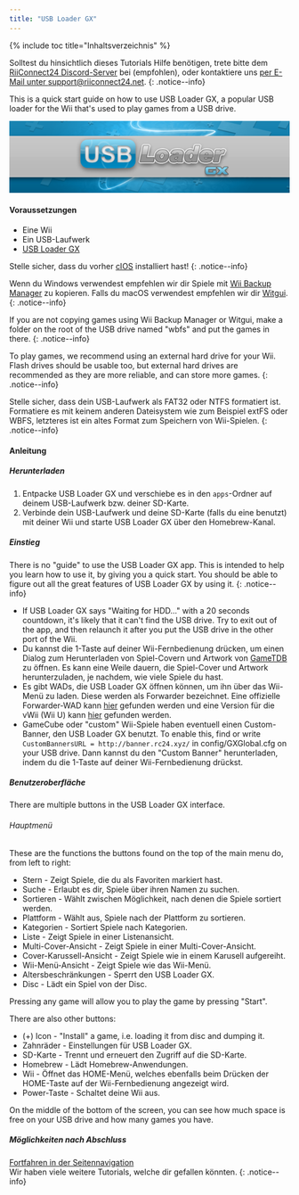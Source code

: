 ```yaml
---
title: "USB Loader GX"
---
```


{% include toc title="Inhaltsverzeichnis" %}

Solltest du hinsichtlich dieses Tutorials Hilfe benötigen, trete bitte dem [RiiConnect24 Discord-Server](https://discord.gg/rc24) bei (empfohlen), oder kontaktiere uns [per E-Mail unter support@riiconnect24.net](mailto:support@riiconnect24.net).
{: .notice--info}

This is a quick start guide on how to use USB Loader GX, a popular USB loader for the Wii that's used to play games from a USB drive.

![USB Loader GX](/images/usbloadergx.png)

#### Voraussetzungen

* Eine Wii
* Ein USB-Laufwerk
* [USB Loader GX](https://hbb1.oscwii.org/hbb/usbloader_gx/usbloader_gx.zip)

Stelle sicher, dass du vorher [cIOS](/cios) installiert hast!
{: .notice--info}

Wenn du Windows verwendest empfehlen wir dir Spiele mit [Wii Backup Manager](/wiibackupmanager) zu kopieren. Falls du macOS verwendest empfehlen wir dir [Witgui](https://desairem.com/wordpress/category/witgui-download/).
{: .notice--info}

If you are not copying games using Wii Backup Manager or Witgui, make a folder on the root of the USB drive named "wbfs" and put the games in there.
{: .notice--info}

To play games, we recommend using an external hard drive for your Wii. Flash drives should be usable too, but external hard drives are recommended as they are more reliable, and can store more games.
{: .notice--info}

Stelle sicher, dass dein USB-Laufwerk als FAT32 oder NTFS formatiert ist. Formatiere es mit keinem anderen Dateisystem wie zum Beispiel extFS oder WBFS, letzteres ist ein altes Format zum Speichern von Wii-Spielen.
{: .notice--info}

#### Anleitung

##### Herunterladen

1. Entpacke USB Loader GX und verschiebe es in den `apps`-Ordner auf deinem USB-Laufwerk bzw. deiner SD-Karte.
2. Verbinde dein USB-Laufwerk und deine SD-Karte (falls du eine benutzt) mit deiner Wii und starte USB Loader GX über den Homebrew-Kanal.

##### Einstieg

There is no "guide" to use the USB Loader GX app. This is intended to help you learn how to use it, by giving you a quick start. You should be able to figure out all the great features of USB Loader GX by using it.
{: .notice--info}

* If USB Loader GX says "Waiting for HDD..." with a 20 seconds countdown, it's likely that it can't find the USB drive. Try to exit out of the app, and then relaunch it after you put the USB drive in the other port of the Wii.
* Du kannst die 1-Taste auf deiner Wii-Fernbedienung drücken, um einen Dialog zum Herunterladen von Spiel-Covern und Artwork von [GameTDB](https://gametdb.com/) zu öffnen. Es kann eine Weile dauern, die Spiel-Cover und Artwork herunterzuladen, je nachdem, wie viele Spiele du hast.
* Es gibt WADs, die USB Loader GX öffnen können, um ihn über das Wii-Menü zu laden. Diese werden als Forwarder bezeichnet. Eine offizielle Forwarder-WAD kann [hier](https://sourceforge.net/projects/usbloadergx/files/Releases/Forwarders/USB%20Loader%20GX-UNEO_Forwarder_5_1_AHBPROT.wad) gefunden werden und eine Version für die vWii (Wii U) kann [hier](https://sourceforge.net/projects/usbloadergx/files/Releases/Forwarders/USB%20Loader%20GX-UNEO_Forwarder_5_1_AHBPROT_vWii%20%28Fix%29.wad) gefunden werden.
* GameCube oder "custom" Wii-Spiele haben eventuell einen Custom-Banner, den USB Loader GX benutzt. To enable this, find or write `CustomBannersURL = http://banner.rc24.xyz/` in config/GXGlobal.cfg on your USB drive. Dann kannst du den "Custom Banner" herunterladen, indem du die 1-Taste auf deiner Wii-Fernbedienung drückst.

##### Benutzeroberfläche

There are multiple buttons in the USB Loader GX interface.

###### Hauptmenü

These are the functions the buttons found on the top of the main menu do, from left to right:

* Stern - Zeigt Spiele, die du als Favoriten markiert hast.
* Suche - Erlaubt es dir, Spiele über ihren Namen zu suchen.
* Sortieren - Wählt zwischen Möglichkeit, nach denen die Spiele sortiert werden.
* Plattform - Wählt aus, Spiele nach der Plattform zu sortieren.
* Kategorien - Sortiert Spiele nach Kategorien.
* Liste - Zeigt Spiele in einer Listenansicht.
* Multi-Cover-Ansicht - Zeigt Spiele in einer Multi-Cover-Ansicht.
* Cover-Karussell-Ansicht - Zeigt Spiele wie in einem Karusell aufgereiht.
* Wii-Menü-Ansicht - Zeigt Spiele wie das Wii-Menü.
* Altersbeschränkungen - Sperrt den USB Loader GX.
* Disc - Lädt ein Spiel von der Disc.

Pressing any game will allow you to play the game by pressing "Start".

There are also other buttons:

* (+) Icon - "Install" a game, i.e. loading it from disc and dumping it.
* Zahnräder - Einstellungen für USB Loader GX.
* SD-Karte - Trennt und erneuert den Zugriff auf die SD-Karte.
* Homebrew - Lädt Homebrew-Anwendungen.
* Wii - Öffnet das HOME-Menü, welches ebenfalls beim Drücken der HOME-Taste auf der Wii-Fernbedienung angezeigt wird.
* Power-Taste - Schaltet deine Wii aus.

On the middle of the bottom of the screen, you can see how much space is free on your USB drive and how many games you have.

##### Möglichkeiten nach Abschluss

[Fortfahren in der Seitennavigation](site-navigation)<br> Wir haben viele weitere Tutorials, welche dir gefallen könnten.
{: .notice--info}
